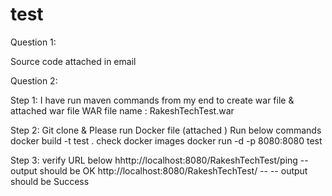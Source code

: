 # test


Question 1:

Source code attached in email

Question 2:

Step 1:
I have run maven commands from my end to create war file & attached war file
WAR file name : RakeshTechTest.war

Step 2:
Git clone & Please run Docker file (attached )
Run below commands
    docker build -t test .
    check docker images
    docker run -d -p 8080:8080 test

Step 3:
 verify URL below
 hhttp://localhost:8080/RakeshTechTest/ping  -- output should be OK
 http://localhost:8080/RakeshTechTest/      -- -- output should be Success
    
